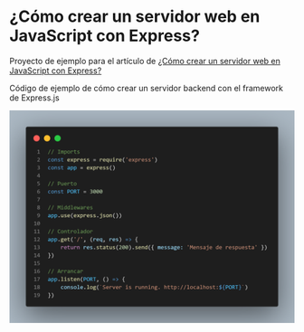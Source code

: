 # ¿Cómo crear un servidor web en JavaScript con Express?

Proyecto de ejemplo para el artículo de [¿Cómo crear un servidor web en JavaScript con Express?](https://www.alexcantongarcia.es/blog/javascript-en-el-servidor)

Código de ejemplo de cómo crear un servidor backend con el framework de Express.js

![alt](./assets/code.png)

